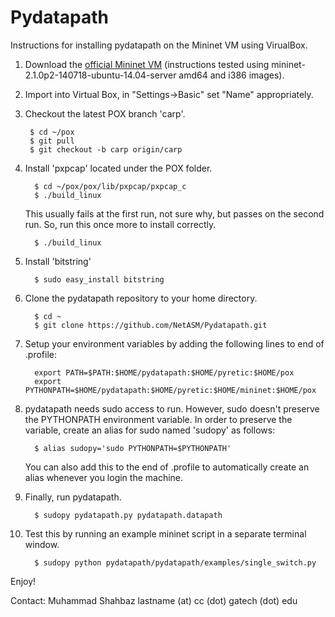 Pydatapath
==========

Instructions for installing pydatapath on the Mininet VM using VirualBox.

1. Download the [official Mininet VM](https://github.com/mininet/mininet/wiki/Mininet-VM-Images) 
(instructions tested using mininet-2.1.0p2-140718-ubuntu-14.04-server amd64 and i386 images).

2. Import into Virtual Box, in "Settings->Basic" set "Name" appropriately.

3. Checkout the latest POX branch 'carp'.
         
        $ cd ~/pox
        $ git pull
        $ git checkout -b carp origin/carp 
   
4. Install 'pxpcap' located under the POX folder.

         $ cd ~/pox/pox/lib/pxpcap/pxpcap_c
         $ ./build_linux
    This usually fails at the first run, not sure why, but passes on the second run. 
    So, run this once more to install correctly.
         
         $ ./build_linux
         
5. Install 'bitstring' 
        
         $ sudo easy_install bitstring
   
5. Clone the pydatapath repository to your home directory.
         
         $ cd ~   
         $ git clone https://github.com/NetASM/Pydatapath.git
         
6. Setup your environment variables by adding the following lines to end of .profile:

         export PATH=$PATH:$HOME/pydatapath:$HOME/pyretic:$HOME/pox   
         export PYTHONPATH=$HOME/pydatapath:$HOME/pyretic:$HOME/mininet:$HOME/pox

7. pydatapath needs sudo access to run. However, sudo doesn't preserve the PYTHONPATH environment variable.
In order to preserve the variable, create an alias for sudo named 'sudopy' as follows:

         $ alias sudopy='sudo PYTHONPATH=$PYTHONPATH'
    You can also add this to the end of .profile to automatically create an alias whenever you login the machine.
     
8. Finally, run pydatapath.
         
         $ sudopy pydatapath.py pydatapath.datapath
         
9. Test this by running an example mininet script in a separate terminal window.

         $ sudopy python pydatapath/pydatapath/examples/single_switch.py
         
Enjoy!
         
Contact: Muhammad Shahbaz 
lastname (at) cc (dot) gatech (dot) edu
         
    

         
   

